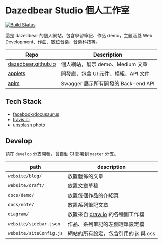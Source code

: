 # Dazedbear Studio 個人工作室

[![Build Status](https://travis-ci.org/dazedbear/dazedbear.github.io.svg?branch=develop)](https://travis-ci.org/dazedbear/dazedbear.github.io)

這是 dazedbear 的個人網站，包含學習筆記、作品 demo，主題涵蓋 Web Development、作曲、數位音樂、音樂科技等。

| Repo | Description |
| -- | -- |
| [dazedbear.github.io](https://github.com/dazedbear/dazedbear.github.io) | 個人網站，展示 demo、Medium 文章 |
| [applets](https://github.com/dazedbear/applets) | 開發庫，包含 UI 元件、模組、API 文件 |
| [apim](https://github.com/dazedbear/apim) | Swagger 展示所有開發的 Back-end API |

## Tech Stack

- [facebook/docusaurus](https://docusaurus.io/en/)
- [travis ci](https://travis-ci.org/)
- [unsplash photo](https://unsplash.com/)

## Develop

請在 `develop` 分支開發，會自動 CI 部署到 `master` 分支。

| path | description |
| -- | -- |
| `website/blog/` | 放置發佈的文章 |
| `website/draft/` | 放置文章草稿 |
| `docs/demo/` | 放置每個作品的介紹頁 |
| `docs/note/` | 放置系列筆記文章 |
| `diagram/` | 放置來自 [draw.io](https://www.draw.io) 的各種圖工作檔 |
| `website/sidebar.json` | 作品、系列筆記的左側選單設定檔 |
| `website/siteConfig.js` | 網站的所有設定，包含引用的 js 與 css |